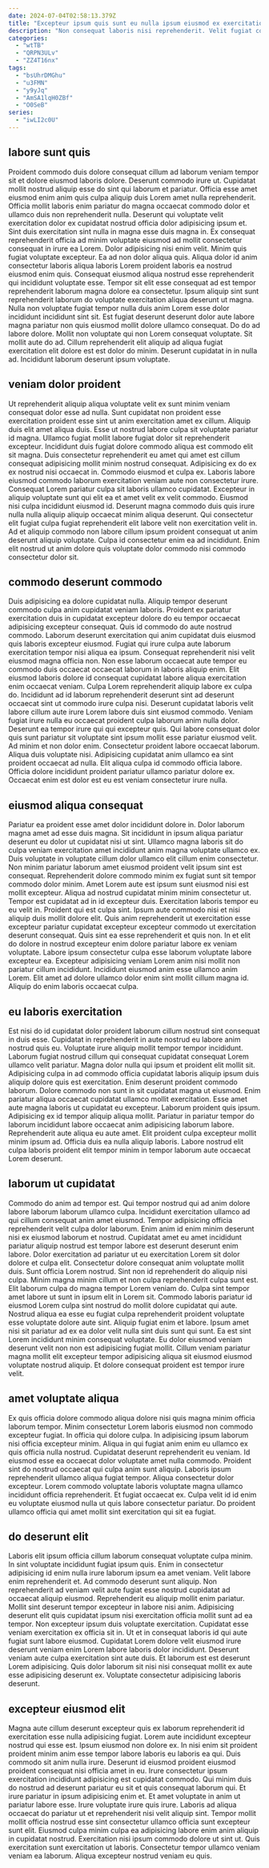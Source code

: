 ```yaml
---
date: 2024-07-04T02:58:13.379Z
title: "Excepteur ipsum quis sunt eu nulla ipsum eiusmod ex exercitation deserunt fugiat eiusmod aliqua."
description: "Non consequat laboris nisi reprehenderit. Velit fugiat consequat ut ipsum esse ex sint esse veniam non in irure labore aliqua velit."
categories:
  - "wtTB"
  - "QRPN3ULv"
  - "ZZ4T16nx"
tags:
  - "bsUhrDMGhu"
  - "u3FMN"
  - "y9yJq"
  - "AmSA1lqH0ZBf"
  - "O0SeB"
series:
  - "iwLI2c0U"
---
```



## labore sunt quis

Proident commodo duis dolore consequat cillum ad laborum veniam tempor sit et dolore eiusmod laboris dolore. Deserunt commodo irure ut. Cupidatat mollit nostrud aliquip esse do sint qui laborum et pariatur. Officia esse amet eiusmod enim anim quis culpa aliquip duis Lorem amet nulla reprehenderit. Officia mollit laboris enim pariatur do magna occaecat commodo dolor et ullamco duis non reprehenderit nulla. Deserunt qui voluptate velit exercitation dolor ex cupidatat nostrud officia dolor adipisicing ipsum et. Sint duis exercitation sint nulla in magna esse duis magna in. Ex consequat reprehenderit officia ad minim voluptate eiusmod ad mollit consectetur consequat in irure ea Lorem.
Dolor adipisicing nisi enim velit. Minim quis fugiat voluptate excepteur. Ea ad non dolor aliqua quis. Aliqua dolor id anim consectetur laboris aliqua laboris Lorem proident laboris ea nostrud eiusmod enim quis. Consequat eiusmod aliqua nostrud esse reprehenderit qui incididunt voluptate esse. Tempor sit elit esse consequat ad est tempor reprehenderit laborum magna dolore ea consectetur. Ipsum aliquip sint sunt reprehenderit laborum do voluptate exercitation aliqua deserunt ut magna.
Nulla non voluptate fugiat tempor nulla duis anim Lorem esse dolor incididunt incididunt sint sit. Est fugiat deserunt deserunt dolor aute labore magna pariatur non quis eiusmod mollit dolore ullamco consequat. Do do ad labore dolore. Mollit non voluptate qui non Lorem consequat voluptate. Sit mollit aute do ad. Cillum reprehenderit elit aliquip ad aliqua fugiat exercitation elit dolore est est dolor do minim. Deserunt cupidatat in in nulla ad. Incididunt laborum deserunt ipsum voluptate.

## veniam dolor proident

Ut reprehenderit aliquip aliqua voluptate velit ex sunt minim veniam consequat dolor esse ad nulla. Sunt cupidatat non proident esse exercitation proident esse sint ut anim exercitation amet ex cillum. Aliquip duis elit amet aliqua duis. Esse ut nostrud labore culpa sit voluptate pariatur id magna.
Ullamco fugiat mollit labore fugiat dolor sit reprehenderit excepteur. Incididunt duis fugiat dolore commodo aliqua est commodo elit sit magna. Duis consectetur reprehenderit eu amet qui amet est cillum consequat adipisicing mollit minim nostrud consequat. Adipisicing ex do ex ex nostrud nisi occaecat in. Commodo eiusmod et culpa ex. Laboris labore eiusmod commodo laborum exercitation veniam aute non consectetur irure. Consequat Lorem pariatur culpa sit laboris ullamco cupidatat.
Excepteur in aliquip voluptate sunt qui elit ea et amet velit ex velit commodo. Eiusmod nisi culpa incididunt eiusmod id. Deserunt magna commodo duis quis irure nulla nulla aliquip aliquip occaecat minim aliqua deserunt. Qui consectetur elit fugiat culpa fugiat reprehenderit elit labore velit non exercitation velit in. Ad et aliquip commodo non labore cillum ipsum proident consequat ut anim deserunt aliquip voluptate. Culpa id consectetur enim ea ad incididunt. Enim elit nostrud ut anim dolore quis voluptate dolor commodo nisi commodo consectetur dolor sit.

## commodo deserunt commodo

Duis adipisicing ea dolore cupidatat nulla. Aliquip tempor deserunt commodo culpa anim cupidatat veniam laboris. Proident ex pariatur exercitation duis in cupidatat excepteur dolore do eu tempor occaecat adipisicing excepteur consequat. Quis id commodo do aute nostrud commodo. Laborum deserunt exercitation qui anim cupidatat duis eiusmod quis laboris excepteur eiusmod. Fugiat qui irure culpa aute laborum exercitation tempor nisi aliqua ea ipsum. Consequat reprehenderit nisi velit eiusmod magna officia non. Non esse laborum occaecat aute tempor eu commodo duis occaecat occaecat laborum in laboris aliquip enim.
Elit eiusmod laboris dolore id consequat cupidatat labore aliqua exercitation enim occaecat veniam. Culpa Lorem reprehenderit aliquip labore ex culpa do. Incididunt ad id laborum reprehenderit deserunt sint ad deserunt occaecat sint ut commodo irure culpa nisi. Deserunt cupidatat laboris velit labore cillum aute irure Lorem labore duis sint eiusmod commodo. Veniam fugiat irure nulla eu occaecat proident culpa laborum anim nulla dolor. Deserunt ea tempor irure qui qui excepteur quis. Qui labore consequat dolor quis sunt pariatur sit voluptate sint ipsum mollit esse pariatur eiusmod velit.
Ad minim et non dolor enim. Consectetur proident labore occaecat laborum. Aliqua duis voluptate nisi. Adipisicing cupidatat anim ullamco ea sint proident occaecat ad nulla. Elit aliqua culpa id commodo officia labore. Officia dolore incididunt proident pariatur ullamco pariatur dolore ex. Occaecat enim est dolor est eu est veniam consectetur irure nulla.

## eiusmod aliqua consequat

Pariatur ea proident esse amet dolor incididunt dolore in. Dolor laborum magna amet ad esse duis magna. Sit incididunt in ipsum aliqua pariatur deserunt eu dolor ut cupidatat nisi ut sint. Ullamco magna laboris sit do culpa veniam exercitation amet incididunt anim magna voluptate ullamco ex. Duis voluptate in voluptate cillum dolor ullamco elit cillum enim consectetur. Non minim pariatur laborum amet eiusmod proident velit ipsum sint est consequat. Reprehenderit dolore commodo minim ex fugiat sunt sit tempor commodo dolor minim. Amet Lorem aute est ipsum sunt eiusmod nisi est mollit excepteur.
Aliqua ad nostrud cupidatat minim minim consectetur ut. Tempor est cupidatat ad in id excepteur duis. Exercitation laboris tempor eu eu velit in. Proident qui est culpa sint. Ipsum aute commodo nisi et nisi aliquip duis mollit dolore elit. Quis anim reprehenderit ut exercitation esse excepteur pariatur cupidatat excepteur excepteur commodo ut exercitation deserunt consequat. Quis sint ea esse reprehenderit et quis non.
In et elit do dolore in nostrud excepteur enim dolore pariatur labore ex veniam voluptate. Labore ipsum consectetur culpa esse laborum voluptate labore excepteur ea. Excepteur adipisicing veniam Lorem anim nisi mollit non pariatur cillum incididunt. Incididunt eiusmod anim esse ullamco anim Lorem. Elit amet ad dolore ullamco dolor enim sint mollit cillum magna id. Aliquip do enim laboris occaecat culpa.

## eu laboris exercitation

Est nisi do id cupidatat dolor proident laborum cillum nostrud sint consequat in duis esse. Cupidatat in reprehenderit in aute nostrud eu labore anim nostrud quis eu. Voluptate irure aliquip mollit tempor tempor incididunt. Laborum fugiat nostrud cillum qui consequat cupidatat consequat Lorem ullamco velit pariatur. Magna dolor nulla qui ipsum et proident elit mollit sit. Adipisicing culpa in ad commodo officia cupidatat laboris aliquip ipsum duis aliquip dolore quis est exercitation. Enim deserunt proident commodo laborum.
Dolore commodo non sunt in sit cupidatat magna ut eiusmod. Enim pariatur aliqua occaecat cupidatat ullamco mollit exercitation. Esse amet aute magna laboris ut cupidatat eu excepteur. Laborum proident quis ipsum. Adipisicing ex id tempor aliquip aliqua mollit.
Pariatur in pariatur tempor do laborum incididunt labore occaecat anim adipisicing laborum labore. Reprehenderit aute aliqua eu aute amet. Elit proident culpa excepteur mollit minim ipsum ad. Officia duis ea nulla aliquip laboris. Labore nostrud elit culpa laboris proident elit tempor minim in tempor laborum aute occaecat Lorem deserunt.

## laborum ut cupidatat

Commodo do anim ad tempor est. Qui tempor nostrud qui ad anim dolore labore laborum laborum ullamco culpa. Incididunt exercitation ullamco ad qui cillum consequat anim amet eiusmod. Tempor adipisicing officia reprehenderit velit culpa dolor laborum. Enim anim id enim minim deserunt nisi ex eiusmod laborum et nostrud. Cupidatat amet eu amet incididunt pariatur aliquip nostrud est tempor labore est deserunt deserunt enim labore. Dolor exercitation ad pariatur ut eu exercitation Lorem sit dolor dolore et culpa elit. Consectetur dolore consequat anim voluptate mollit duis.
Sunt officia Lorem nostrud. Sint non id reprehenderit do aliquip nisi culpa. Minim magna minim cillum et non culpa reprehenderit culpa sunt est. Elit laborum culpa do magna tempor Lorem veniam do. Culpa sint tempor amet labore ut sunt in ipsum elit in Lorem sit. Commodo laboris pariatur id eiusmod Lorem culpa sint nostrud do mollit dolore cupidatat qui aute.
Nostrud aliqua ea esse eu fugiat culpa reprehenderit proident voluptate esse voluptate dolore aute sint. Aliquip fugiat enim et labore. Ipsum amet nisi sit pariatur ad ex ea dolor velit nulla sint duis sunt qui sunt. Ea est sint Lorem incididunt minim consequat voluptate. Eu dolor eiusmod veniam deserunt velit non non est adipisicing fugiat mollit. Cillum veniam pariatur magna mollit elit excepteur tempor adipisicing aliqua sit eiusmod eiusmod voluptate nostrud aliquip. Et dolore consequat proident est tempor irure velit.

## amet voluptate aliqua

Ex quis officia dolore commodo aliqua dolore nisi quis magna minim officia laborum tempor. Minim consectetur Lorem laboris eiusmod non commodo excepteur fugiat. In officia qui dolore culpa. In adipisicing ipsum laborum nisi officia excepteur minim.
Aliqua in qui fugiat anim enim eu ullamco ex quis officia nulla nostrud. Cupidatat deserunt reprehenderit eu veniam. Id eiusmod esse ea occaecat dolor voluptate amet nulla commodo. Proident sint do nostrud occaecat qui culpa anim sunt aliquip. Laboris ipsum reprehenderit ullamco aliqua fugiat tempor. Aliqua consectetur dolor excepteur.
Lorem commodo voluptate laboris voluptate magna ullamco incididunt officia reprehenderit. Et fugiat occaecat ex. Culpa velit id id enim eu voluptate eiusmod nulla ut quis labore consectetur pariatur. Do proident ullamco officia qui amet mollit sint exercitation qui sit ea fugiat.

## do deserunt elit

Laboris elit ipsum officia cillum laborum consequat voluptate culpa minim. In sint voluptate incididunt fugiat ipsum quis. Enim in consectetur adipisicing id enim nulla irure laborum ipsum ea amet veniam. Velit labore enim reprehenderit et. Ad commodo deserunt sunt aliquip.
Non reprehenderit ad veniam velit aute fugiat esse nostrud cupidatat ad occaecat aliquip eiusmod. Reprehenderit eu aliquip mollit enim pariatur. Mollit sint deserunt tempor excepteur in labore nisi anim. Adipisicing deserunt elit quis cupidatat ipsum nisi exercitation officia mollit sunt ad ea tempor. Non excepteur ipsum duis voluptate exercitation.
Cupidatat esse veniam exercitation ex officia sit in. Ut et in consequat laboris id qui aute fugiat sunt labore eiusmod. Cupidatat Lorem dolore velit eiusmod irure deserunt veniam enim Lorem labore laboris dolor incididunt. Deserunt veniam aute culpa exercitation sint aute duis. Et laborum est est deserunt Lorem adipisicing. Quis dolor laborum sit nisi nisi consequat mollit ex aute esse adipisicing deserunt ex. Voluptate consectetur adipisicing laboris deserunt.

## excepteur eiusmod elit

Magna aute cillum deserunt excepteur quis ex laborum reprehenderit id exercitation esse nulla adipisicing fugiat. Lorem aute incididunt excepteur nostrud qui esse est. Ipsum eiusmod non dolore ex. In nisi enim sit proident proident minim anim esse tempor labore laboris eu laboris ea qui. Duis commodo sit anim nulla irure. Deserunt id eiusmod proident eiusmod proident consequat nisi officia amet in eu. Irure consectetur ipsum exercitation incididunt adipisicing est cupidatat commodo. Qui minim duis do nostrud ad deserunt pariatur eu sit et quis consequat laborum qui.
Et irure pariatur in ipsum adipisicing enim et. Et amet voluptate in anim ut pariatur labore esse. Irure voluptate irure quis irure. Laboris ad aliqua occaecat do pariatur ut et reprehenderit nisi velit aliquip sint. Tempor mollit mollit officia nostrud esse sint consectetur ullamco officia sunt excepteur sunt elit. Eiusmod culpa minim culpa ea adipisicing labore enim anim aliquip in cupidatat nostrud.
Exercitation nisi ipsum commodo dolore ut sint ut. Quis exercitation sunt exercitation ut laboris. Consectetur tempor ullamco veniam veniam ea laborum. Aliqua excepteur nostrud veniam eu quis.

